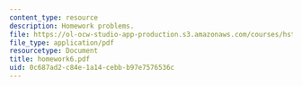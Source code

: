 ```yaml
---
content_type: resource
description: Homework problems.
file: https://ol-ocw-studio-app-production.s3.amazonaws.com/courses/hst-035-principle-and-practice-of-human-pathology-spring-2003/0c687ad2c84e1a14cebbb97e7576536c_homework6.pdf
file_type: application/pdf
resourcetype: Document
title: homework6.pdf
uid: 0c687ad2-c84e-1a14-cebb-b97e7576536c
---
```

